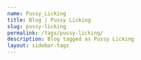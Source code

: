 ```yaml
---
name: Pussy_Licking
title: Blog | Pussy Licking
slug: pussy-licking
permalink: /tags/pussy-licking/
description: Blog tagged as Pussy Licking
layout: sidebar-tags
---
```


